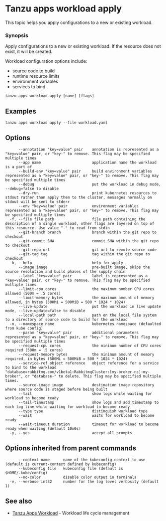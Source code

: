 # Tanzu apps workload apply

This topic helps you apply configurations to a new or existing workload.

### <a id="synopsis"></a> Synopsis

Apply configurations to a new or existing workload. If the resource does not exist, it will be created.

Workload configuration options include:

- source code to build
- runtime resource limits
- environment variables
- services to bind

```
tanzu apps workload apply [name] [flags]
```

## <a id="examples"></a> Examples

```
tanzu apps workload apply --file workload.yaml
```

## <a id="options"></a> Options

```
      --annotation "key=value" pair    annotation is represented as a "key=value" pair, or "key-" to remove. This flag may be specified multiple times
      --app name                       application name the workload is a part of
      --build-env "key=value" pair     build environment variables represented as a "key=value" pair, or "key-" to remove. This flag may be specified multiple times
      --debug                          put the workload in debug mode, --debug=false to disable
      --dry-run                        print kubernetes resources to stdout rather than apply them to the cluster, messages normally on stdout will be sent to stderr
      --env "key=value" pair           environment variables represented as a "key=value" pair, or "key-" to remove. This flag may be specified multiple times
  -f, --file file path                 file path containing the description of a single workload, other flags are layered on top of this resource. Use value "-" to read from stdin
      --git-branch branch              branch within the git repo to checkout
      --git-commit SHA                 commit SHA within the git repo to checkout
      --git-repo url                   git url to remote source code
      --git-tag tag                    tag within the git repo to checkout
  -h, --help                           help for apply
      --image image                    pre-built image, skips the source resolution and build phases of the supply chain
      --label "key=value" pair         label is represented as a "key=value" pair, or "key-" to remove. This flag may be specified multiple times
      --limit-cpu cores                the maximum number CPU cores allowed (500m = .5 cores)
      --limit-memory bytes             the maximum amount of memory allowed, in bytes (500Mi = 500MiB = 500 * 1024 * 1024)
      --live-update                    put the workload in live update mode, --live-update=false to disable
      --local-path path                path on the local file system to a directory of source code to build for the workload
  -n, --namespace name                 kubernetes namespace (defaulted from kube config)
      --param "key=value" pair         additional parameters represented as a "key=value" pair, or "key-" to remove. This flag may be specified multiple times
      --request-cpu cores              the minimum number of CPU cores required (500m = .5 cores)
      --request-memory bytes           the minimum amount of memory required, in bytes (500Mi = 500MiB = 500 * 1024 * 1024)
      --service-ref object reference   object reference for a service to bind to the workload "database=rabbitmq.com/v1beta1:RabbitmqCluster:[my-broker-ns]:my-broker", or "database-" to delete. This flag may be specified multiple times.
      --source-image image             destination image repository where source code is staged before being built
      --tail                           show logs while waiting for workload to become ready
      --tail-timestamp                 show logs and add timestamp to each log line while waiting for workload to become ready
      --type type                      distinguish workload type
      --wait                           waits for workload to become ready
      --wait-timeout duration          timeout for workload to become ready when waiting (default 10m0s)
  -y, --yes                            accept all prompts
```

## <a id="parent-commands-options"></a> Options inherited from parent commands

```
      --context name      name of the kubeconfig context to use (default is current-context defined by kubeconfig)
      --kubeconfig file   kubeconfig file (default is $HOME/.kube/config)
      --no-color          disable color output in terminals
  -v, --verbose int32     number for the log level verbosity (default 1)
```

## <a id="see-also"></a> See also

- [Tanzu Apps Workload](tanzu_apps_workload.md) - Workload life cycle management
